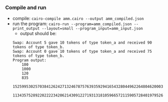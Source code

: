 ### Compile and run
- compile: `cairo-compile amm.cairo --output amm_compiled.json`
- run the program: `cairo-run --program=amm_compiled.json --print_output --layout=small --program_input=amm_input.json`
    - output should be:
    ```
    Swap: Account 5 gave 10 tokens of type token_a and received 90 tokens of type token_b.
    Swap: Account 0 gave 10 tokens of type token_a and received 75 tokens of type token_b.
    Program output:
        100
        1000
        120
        835
        1525995302570384126242713246787576393592941654328044962264804620003580146919
        1134357528922022223420621430912271931318105966572115905728401979526314542570
    ```
